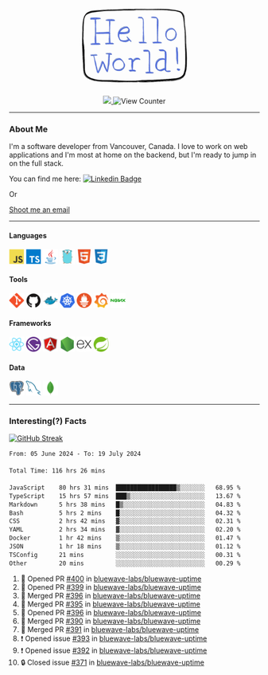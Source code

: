 <div align="center">
    <img src="./img/hello_world.webp" height="200px" width="">
    <div>
        <a href="https://www.linkedin.com/in/ajhollid">
            <img src="https://img.shields.io/badge/LinkedIn-blue"/>
        </a>
        <img src="https://komarev.com/ghpvc/?username=ajhollid&color=yellow" alt="View Counter">
    </div>
</div>

---

### About Me

I'm a software developer from Vancouver, Canada. I love to work on web applications and I'm most at home on the backend, but I'm ready to jump in on the full stack.

You can find me here: [![Linkedin Badge](https://img.shields.io/badge/-ajhollid-blue?style=flat&logo=Linkedin&logoColor=white)](https://www.linkedin.com/in/ajhollid)

Or

[Shoot me an email](mailto:ajhollid@gmail.com)

---

#### Languages

<div>
    <img src="./img/devicons/javascript-original.svg" width=30 height=30 alt="JavaScript">
    <img src="/img/devicons/typescript-original.svg" width=30 height=30 alt="TypeScript">
    <img src="./img/devicons/java-original.svg" width=30 height=30 alt="Java">
    <img src="./img/devicons/go-original.svg" width=30 height=30 alt="Golang">
    <img src="./img/devicons/html5-original.svg" width=30 height=30 alt="HTML 5">
    <img src="./img/devicons/css3-original.svg" width=30 height=30 alt="CSS 3">
</div>

#### Tools

<div>
    <img src="./img/devicons/git-original.svg" width=30 height=30 alt="Git">
    <img src="./img/devicons/github-original.svg" width=30 height=30 alt="Github">
    <img src="./img/devicons/docker-original.svg" width=30 
    height=30 alt="Docker">
    <img src="./img/devicons/kubernetes-original.svg" width=30 height=30 alt="K8">
    <img src="./img/devicons/prometheus-original.svg" width=30 height=30 alt="Prometheus">
    <img src="./img/devicons/grafana-original.svg" width=30 height=30 alt="Grafana">
    <img src="./img/devicons/nginx-original.svg" width=30 height=30 alt="Nginx">
</div>

#### Frameworks

<div>
    <img src="./img/devicons/react-original.svg" width=30 height=30 alt="React">
    <img src="./img/devicons/gatsby-original.svg" width=30 height=30 alt="Gatsby">
    <img src="./img/devicons/angularjs-original.svg" width=30 height=30 alt="AngularJS">
    <img src="./img/devicons/nodejs-original.svg" width=30 height=30 alt="NodeJS">
    <img src="./img/devicons/express-original.svg" width=30 height=30 alt="Express">
    <img src="./img/devicons/spring-original.svg" width=30 height=30 alt="Spring">
</div>

#### Data

<div>
    <img src="./img/devicons/postgresql-original.svg" width=30 height=30 alt="Postgresql">
    <img src="./img/devicons/mysql-original.svg" width=30 height=30 alt="Mysql">
    <img src="./img/devicons/mongodb-original.svg" width=30 height=30 alt="MongoDB">
</div>

---

### Interesting(?) Facts

[![GitHub Streak](http://github-readme-streak-stats.herokuapp.com?user=ajhollid)](https://git.io/streak-stats)

 <!--START_SECTION:waka-->

```txt
From: 05 June 2024 - To: 19 July 2024

Total Time: 116 hrs 26 mins

JavaScript    80 hrs 31 mins  █████████████████▒░░░░░░░   68.95 %
TypeScript    15 hrs 57 mins  ███▒░░░░░░░░░░░░░░░░░░░░░   13.67 %
Markdown      5 hrs 38 mins   █▒░░░░░░░░░░░░░░░░░░░░░░░   04.83 %
Bash          5 hrs 2 mins    █░░░░░░░░░░░░░░░░░░░░░░░░   04.32 %
CSS           2 hrs 42 mins   ▓░░░░░░░░░░░░░░░░░░░░░░░░   02.31 %
YAML          2 hrs 34 mins   ▓░░░░░░░░░░░░░░░░░░░░░░░░   02.20 %
Docker        1 hr 42 mins    ▒░░░░░░░░░░░░░░░░░░░░░░░░   01.47 %
JSON          1 hr 18 mins    ▒░░░░░░░░░░░░░░░░░░░░░░░░   01.12 %
TSConfig      21 mins         ░░░░░░░░░░░░░░░░░░░░░░░░░   00.31 %
Other         20 mins         ░░░░░░░░░░░░░░░░░░░░░░░░░   00.29 %
```

<!--END_SECTION:waka-->


<!--START_SECTION:activity-->
1. 💪 Opened PR [#400](https://github.com/bluewave-labs/bluewave-uptime/pull/400) in [bluewave-labs/bluewave-uptime](https://github.com/bluewave-labs/bluewave-uptime)
2. 💪 Opened PR [#399](https://github.com/bluewave-labs/bluewave-uptime/pull/399) in [bluewave-labs/bluewave-uptime](https://github.com/bluewave-labs/bluewave-uptime)
3. 🎉 Merged PR [#396](https://github.com/bluewave-labs/bluewave-uptime/pull/396) in [bluewave-labs/bluewave-uptime](https://github.com/bluewave-labs/bluewave-uptime)
4. 🎉 Merged PR [#395](https://github.com/bluewave-labs/bluewave-uptime/pull/395) in [bluewave-labs/bluewave-uptime](https://github.com/bluewave-labs/bluewave-uptime)
5. 💪 Opened PR [#396](https://github.com/bluewave-labs/bluewave-uptime/pull/396) in [bluewave-labs/bluewave-uptime](https://github.com/bluewave-labs/bluewave-uptime)
6. 🎉 Merged PR [#390](https://github.com/bluewave-labs/bluewave-uptime/pull/390) in [bluewave-labs/bluewave-uptime](https://github.com/bluewave-labs/bluewave-uptime)
7. 🎉 Merged PR [#391](https://github.com/bluewave-labs/bluewave-uptime/pull/391) in [bluewave-labs/bluewave-uptime](https://github.com/bluewave-labs/bluewave-uptime)
8. ❗ Opened issue [#393](https://github.com/bluewave-labs/bluewave-uptime/issues/393) in [bluewave-labs/bluewave-uptime](https://github.com/bluewave-labs/bluewave-uptime)
9. ❗ Opened issue [#392](https://github.com/bluewave-labs/bluewave-uptime/issues/392) in [bluewave-labs/bluewave-uptime](https://github.com/bluewave-labs/bluewave-uptime)
10. 🔒 Closed issue [#371](https://github.com/bluewave-labs/bluewave-uptime/issues/371) in [bluewave-labs/bluewave-uptime](https://github.com/bluewave-labs/bluewave-uptime)
<!--END_SECTION:activity-->
